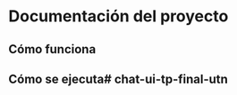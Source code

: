 <!-- markdown -->
# Documentación del proyecto

## Cómo funciona
## Cómo se ejecuta#   c h a t - u i - t p - f i n a l - u t n  
 